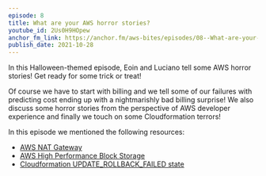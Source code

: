 ```yaml
---
episode: 8
title: What are your AWS horror stories?
youtube_id: 2Us0H9HOpew
anchor_fm_link: https://anchor.fm/aws-bites/episodes/08--What-are-your-AWS-horror-stories-e19bpdp
publish_date: 2021-10-28
---
```


In this Halloween-themed episode, Eoin and Luciano tell some AWS horror stories! Get ready for some trick or treat!

Of course we have to start with billing and we tell some of our failures with predicting cost ending up with a nightmarishly bad billing surprise! We also discuss some horror stories from the perspective of AWS developer experience and finally we touch on some Cloudformation terrors!

In this episode we mentioned the following resources:

  - [AWS NAT Gateway](https://docs.aws.amazon.com/vpc/latest/userguide/vpc-nat-gateway.html)
  - [AWS High Performance Block Storage](https://aws.amazon.com/ebs/)
  - [Cloudformation UPDATE_ROLLBACK_FAILED state](https://aws.amazon.com/premiumsupport/knowledge-center/cloudformation-update-rollback-failed/)
